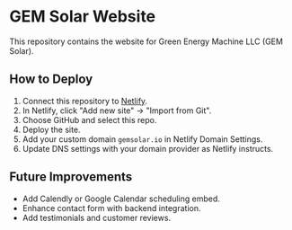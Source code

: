 # GEM Solar Website

This repository contains the website for Green Energy Machine LLC (GEM Solar).

## How to Deploy

1. Connect this repository to [Netlify](https://www.netlify.com/).
2. In Netlify, click "Add new site" → "Import from Git".
3. Choose GitHub and select this repo.
4. Deploy the site.
5. Add your custom domain `gemsolar.io` in Netlify Domain Settings.
6. Update DNS settings with your domain provider as Netlify instructs.

## Future Improvements

- Add Calendly or Google Calendar scheduling embed.
- Enhance contact form with backend integration.
- Add testimonials and customer reviews.

